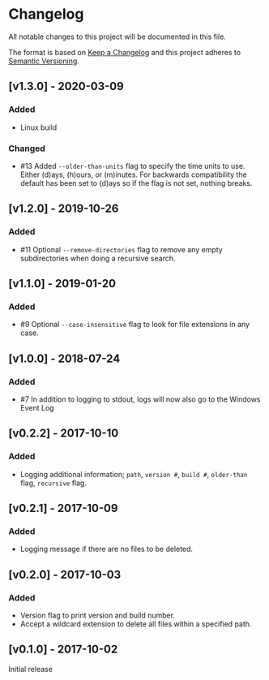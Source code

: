 # Changelog

All notable changes to this project will be documented in this file.

The format is based on [Keep a Changelog](http://keepachangelog.com/en/1.0.0/)
and this project adheres to [Semantic Versioning](http://semver.org/spec/v2.0.0.html).

## [v1.3.0] - 2020-03-09
### Added
- Linux build

### Changed
- #13 Added `--older-than-units` flag to specify the time units to use.  Either (d)ays, (h)ours, or (m)inutes.  For backwards compatibility the default has been set to (d)ays so if the flag is not set, nothing breaks.

## [v1.2.0] - 2019-10-26
### Added
- #11 Optional `--remove-directories` flag to remove any empty subdirectories when doing a recursive search.

## [v1.1.0] - 2019-01-20
### Added
- #9 Optional `--case-insensitive` flag to look for file extensions in any case.

## [v1.0.0] - 2018-07-24
### Added
- #7 In addition to logging to stdout, logs will now also go to the Windows Event Log

## [v0.2.2] - 2017-10-10
### Added
- Logging additional information;  `path`, `version #`, `build #`, `older-than` flag, `recursive` flag.

## [v0.2.1] - 2017-10-09
### Added
- Logging message if there are no files to be deleted.

## [v0.2.0] - 2017-10-03
### Added
- Version flag to print version and build number.
- Accept a wildcard extension to delete all files within a specified path.

## [v0.1.0] - 2017-10-02
Initial release
